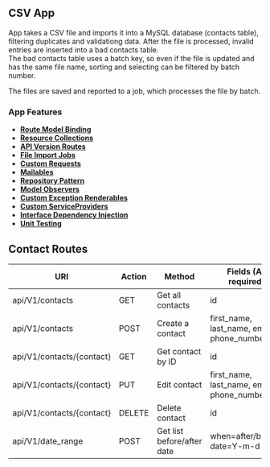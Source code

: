 ## CSV App

App takes a CSV file and imports it into a MySQL database (contacts table), filtering duplicates and validationg data.  After the file is processed, invalid entries are inserted into a bad contacts table.  
The bad contacts table uses a batch key, so even if the file is updated and has the same file name, sorting and selecting can be filtered by batch number.

The files are saved and reported to a job, which processes the file by batch.


### App Features

- **[Route Model Binding](https://github.com/dreboard/csv-app/blob/master/routes/api.php)**
- **[Resource Collections](https://github.com/dreboard/csv-app/blob/master/app/Http/Resources/ContactsResource.php)**
- **[API Version Routes](https://github.com/dreboard/csv-app/blob/master/routes/api.php)**
- **[File Import Jobs](https://github.com/dreboard/csv-app/blob/master/app/Jobs/CSVImportJob.php)**
- **[Custom Requests](https://github.com/dreboard/csv-app/tree/master/app/Http/Requests)**
- **[Mailables](https://github.com/dreboard/csv-app/blob/master/app/Mail/CSVFileProcessed.php)**
- **[Repository Pattern](https://github.com/dreboard/csv-app/tree/master/app/Repositories)**
- **[Model Observers](https://github.com/dreboard/csv-app/blob/master/app/Observers/ContactObserver.php)**
- **[Custom Exception Renderables](https://github.com/dreboard/csv-app/blob/master/app/Exceptions/Handler.php)**
- **[Custom ServiceProviders](https://github.com/dreboard/csv-app/blob/master/app/Providers/ContactServiceProvider.php)**
- **[Interface Dependency Injection](https://github.com/dreboard/csv-app/blob/master/app/Providers/ContactServiceProvider.php)**
- **[Unit Testing](https://github.com/dreboard/csv-app/tree/master/tests/Unit)**


## Contact Routes

| URI                       | Action | Method                     | Fields (All required)                        |
|---------------------------|--------|----------------------------|----------------------------------------------|
| api/V1/contacts           | GET    | Get all contacts           | id                                           |
| api/V1/contacts           | POST   | Create a contact           | first_name, last_name,   email, phone_number |
| api/V1/contacts/{contact} | GET    | Get contact by ID          | id                                           |
| api/V1/contacts/{contact} | PUT    | Edit contact               | first_name, last_name,   email, phone_number |
| api/V1/contacts/{contact} | DELETE | Delete contact             | id                                           |
| api/V1/date_range         | POST   | Get list before/after date | when=after/before, date=Y-m-d                |

